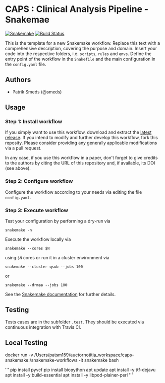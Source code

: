 # CAPS : Clinical Analysis Pipeline - Snakemae

[![Snakemake](https://img.shields.io/badge/snakemake-≥4.3.0-brightgreen.svg)](https://snakemake.bitbucket.io)
[![Build Status](https://travis-ci.org/clinical-genomics-uppsala/CAPS.svg?branch=master)](https://travis-ci.org/clinical-genomics-uppsala/CAPS)

This is the template for a new Snakemake workflow. Replace this text with a comprehensive description, covering the purpose and domain.
Insert your code into the respective folders, i.e. `scripts`, `rules` and `envs`. Define the entry point of the workflow in the `Snakefile` and the main configuration in the `config.yaml` file.

## Authors

* Patrik Smeds (@smeds)

## Usage

### Step 1: Install workflow

If you simply want to use this workflow, download and extract the [latest release](https://github.com/snakemake-workflows/caps/releases).
If you intend to modify and further develop this workflow, fork this reposity. Please consider providing any generally applicable modifications via a pull request.

In any case, if you use this workflow in a paper, don't forget to give credits to the authors by citing the URL of this repository and, if available, its DOI (see above).

### Step 2: Configure workflow

Configure the workflow according to your needs via editing the file `config.yaml`.

### Step 3: Execute workflow

Test your configuration by performing a dry-run via

    snakemake -n

Execute the workflow locally via

    snakemake --cores $N

using `$N` cores or run it in a cluster environment via

    snakemake --cluster qsub --jobs 100

or

    snakemake --drmaa --jobs 100

See the [Snakemake documentation](https://snakemake.readthedocs.io) for further details.

## Testing

Tests cases are in the subfolder `.test`. They should be executed via continuous integration with Travis CI.

## Local Testing

docker run -v /Users/patsm159/auctornotitia_workspace/caps-snakemake:/snakemake-workflows -it snakemake bash

'''
pip install pyvcf
pip install biopython
apt update
apt install -y ttf-dejavu
apt install -y build-essential
apt install -y libpod-plainer-perl
'''
